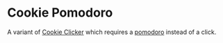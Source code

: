 # Cookie Pomodoro

A variant of [Cookie Clicker](https://en.wikipedia.org/wiki/Cookie_Clicker)
which requires a [pomodoro](https://en.wikipedia.org/wiki/Pomodoro_Technique) instead of a click.
